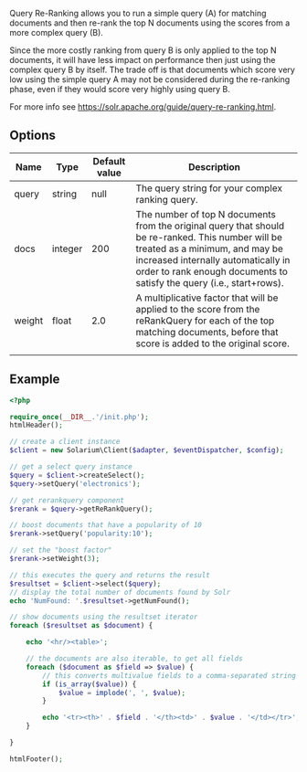 Query Re-Ranking allows you to run a simple query (A) for matching documents and then re-rank the top N documents using the scores from a more complex query (B).

Since the more costly ranking from query B is only applied to the top N documents, it will have less impact on performance then just using the complex query B by itself. The trade off is that documents which score very low using the simple query A may not be considered during the re-ranking phase, even if they would score very highly using query B.

For more info see <https://solr.apache.org/guide/query-re-ranking.html>.

Options
-------

| Name   | Type    | Default value | Description                                                                                                                                                                                                                                        |
|--------|---------|---------------|----------------------------------------------------------------------------------------------------------------------------------------------------------------------------------------------------------------------------------------------------|
| query  | string  | null          | The query string for your complex ranking query.                                                                                                                                                                                                   |
| docs   | integer | 200           | The number of top N documents from the original query that should be re-ranked. This number will be treated as a minimum, and may be increased internally automatically in order to rank enough documents to satisfy the query (i.e., start+rows). |
| weight | float   | 2.0           | A multiplicative factor that will be applied to the score from the reRankQuery for each of the top matching documents, before that score is added to the original score.                                                                           |
||

Example
-------

```php
<?php

require_once(__DIR__.'/init.php');
htmlHeader();

// create a client instance
$client = new Solarium\Client($adapter, $eventDispatcher, $config);

// get a select query instance
$query = $client->createSelect();
$query->setQuery('electronics');

// get rerankquery component
$rerank = $query->getReRankQuery();

// boost documents that have a popularity of 10
$rerank->setQuery('popularity:10');

// set the "boost factor"
$rerank->setWeight(3);

// this executes the query and returns the result
$resultset = $client->select($query);
// display the total number of documents found by Solr
echo 'NumFound: '.$resultset->getNumFound();

// show documents using the resultset iterator
foreach ($resultset as $document) {

    echo '<hr/><table>';

    // the documents are also iterable, to get all fields
    foreach ($document as $field => $value) {
        // this converts multivalue fields to a comma-separated string
        if (is_array($value)) {
            $value = implode(', ', $value);
        }

        echo '<tr><th>' . $field . '</th><td>' . $value . '</td></tr>';
    }

}

htmlFooter();

```

